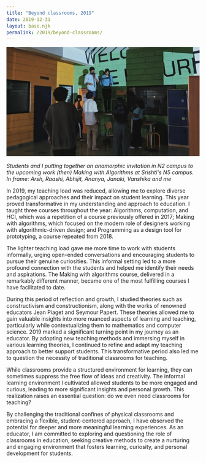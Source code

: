 ```yaml
---
title: "Beyond classrooms, 2019"
date: 2019-12-31
layout: base.njk
permalink: /2019/beyond-classrooms/
--- 
```

 
<img src="/assets/images/2019/future-making.jpg"/>

_Students and I putting together an anamorphic invitation in N2 campus to the upcoming work (then) Making with Algorithms at Srishti's N5 campus. In frame: Arsh, Raashi, Abhijit, Ananya, Janaki, Vanshika and me_

In 2019, my teaching load was reduced, allowing me to explore diverse pedagogical approaches and their impact on student learning. This year proved transformative in my understanding and approach to education. I taught three courses throughout the year: Algorithms, computation, and HCI, which was a repetition of a course previously offered in 2017; Making with algorithms, which focused on the modern role of designers working with algorithmic-driven design; and Programming as a design tool for prototyping, a course repeated from 2018.

The lighter teaching load gave me more time to work with students informally, urging open-ended conversations and encouraging students to pursue their genuine curiosities. This informal setting led to a more profound connection with the students and helped me identify their needs and aspirations. The Making with algorithms course, delivered in a remarkably different manner, became one of the most fulfilling courses I have facilitated to date.

During this period of reflection and growth, I studied theories such as constructivism and constructionism, along with the works of renowned educators Jean Piaget and Seymour Papert. These theories allowed me to gain valuable insights into more nuanced aspects of learning and teaching, particularly while contextualizing them to mathematics and computer science. 2019 marked a significant turning point in my journey as an educator. By adopting new teaching methods and immersing myself in various learning theories, I continued to refine and adapt my teaching approach to better support students. This transformative period also led me to question the necessity of traditional classrooms for teaching.

While classrooms provide a structured environment for learning, they can sometimes suppress the free flow of ideas and creativity. The informal learning environment I cultivated allowed students to be more engaged and curious, leading to more significant insights and personal growth. This realization raises an essential question: do we even need classrooms for teaching?

By challenging the traditional confines of physical classrooms and embracing a flexible, student-centered approach, I have observed the potential for deeper and more meaningful learning experiences. As an educator, I am committed to exploring and questioning the role of classrooms in education, seeking creative methods to create a nurturing and engaging environment that fosters learning, curiosity, and personal development for students.